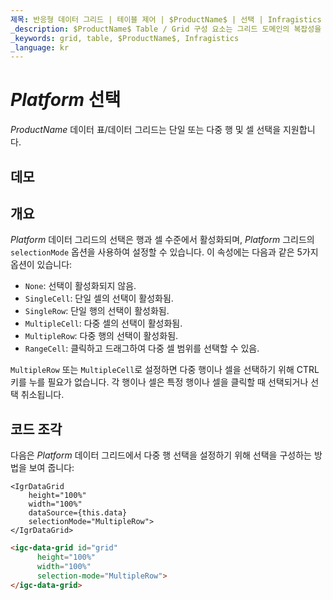 ```yaml
---
제목: 반응형 데이터 그리드 | 테이블 제어 | $ProductName$ | 선택 | Infragistics
_description: $ProductName$ Table / Grid 구성 요소는 그리드 도메인의 복잡성을 관리 가능한 API로 단순화하여 사용자가 데이터 컬렉션을 바인딩 할 수 있도록합니다.
_keywords: grid, table, $ProductName$, Infragistics
_language: kr
---
```


# $Platform$ 선택

$ProductName$ 데이터 표/데이터 그리드는 단일 또는 다중 행 및 셀 선택을 지원합니다.

## 데모


<code-view style="height: 600px"
           data-demos-base-url="{environment:demosBaseUrl}"
           iframe-src="{environment:demosBaseUrl}/grids/data-grid-cell-selection"
           github-src="grids/data-grid/cell-selection">
</code-view>

<div class="divider--half"></div>

## 개요

$Platform$ 데이터 그리드의 선택은 행과 셀 수준에서 활성화되며, $Platform$ 그리드의 `selectionMode` 옵션을 사용하여 설정할 수 있습니다. 이 속성에는 다음과 같은 5가지 옵션이 있습니다:

- `None`: 선택이 활성화되지 않음.
- `SingleCell`: 단일 셀의 선택이 활성화됨.
- `SingleRow`: 단일 행의 선택이 활성화됨.
- `MultipleCell`: 다중 셀의 선택이 활성화됨.
- `MultipleRow`: 다중 행의 선택이 활성화됨.
- `RangeCell`: 클릭하고 드래그하여 다중 셀 범위를 선택할 수 있음.

`MultipleRow` 또는 `MultipleCell`로 설정하면 다중 행이나 셀을 선택하기 위해 CTRL 키를 누를 필요가 없습니다. 각 행이나 셀은 특정 행이나 셀을 클릭할 때 선택되거나 선택 취소됩니다.

## 코드 조각

다음은 $Platform$ 데이터 그리드에서 다중 행 선택을 설정하기 위해 선택을 구성하는 방법을 보여 줍니다:

```tsx
<IgrDataGrid
    height="100%"
    width="100%"
    dataSource={this.data}
    selectionMode="MultipleRow">
</IgrDataGrid>
```

```html
<igc-data-grid id="grid"
      height="100%"
      width="100%"
      selection-mode="MultipleRow">
</igc-data-grid>
```